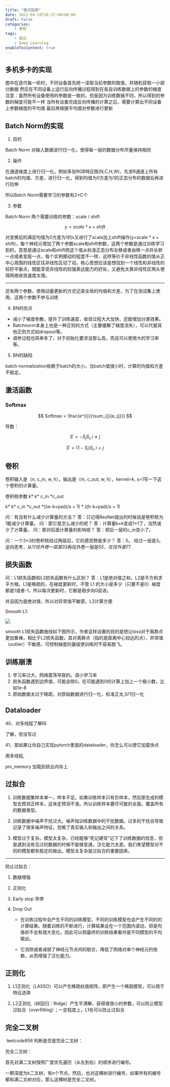 ```yaml
---
title: "面试指南"
date: 2021-04-10T10:37:48+08:00
draft: False
categories:
    - 教程
tags:
    - 面试
    - Deep Learning
enableTocContent: true
---
```


## 多机多卡的实现

图中在迭代每一轮时，不同设备首先统一读取当前参数的取值，并随机获取一小部分数据
然后在不同设备上运行反向传播过程得到在各自训练数据上的参数的梯度
注意：虽然所有设备使用的参数是一致的，但是因为训练数据不同，所以得到的参数的梯度可能不一样
当所有设备完成反向传播的计算之后，需要计算出不同设备上参数梯度的平均值
最后再根据平均值对参数进行更新

## Batch Norm的实现

1. 目的

Batch Norm 对输入数据进行归一化，使得每一层的数据分布尽量保持相同


2. 操作

在通道维度上进行归一化，例如多张RGB特征图(N,C,H,W)，先求R通道上所有batch的均值、方差，进行归一化，得到均值为0方差为1的正态分布的数据后再进行拉伸

所以Batch Norm需要学习的参数有2*C个

3. 参数

Batch Norm 两个需要训练的参数：scale / shift

$$
y = scale * x + shift
$$

对变换后的满足均值为0方差为1的x又进行了scale加上shift操作(y=scale * x + shift)，每个神经元增加了两个参数scale和shift参数，这两个参数是通过训练学习到的，意思是通过scale和shift把这个值从标准正态分布左移或者由移一点并长胖一点或者变瘦一点，每个实例挪动的程度不一样，这样等价于非线性函数的值从正中心周围的线性区往非线性区动了动。核心思想应该是想找到一个线性和非线性的较好平衡点，既能享受非线性的较强表达能力的好处，又避免太靠非线性区两头使得网络收敛速度太慢。

------------------


还有两个参数，使用动量更新的方式记录全局的均值和方差，为了在测试集上使用，这两个参数不参与训练

4. BN的优点

- 减小了梯度弥散，提升了训练速度，收敛过程大大加快，还能增加分类效果。
- Batchnorm本身上也是一种正则的方式（主要缓解了梯度消失），可以代替其他正则方式如dropout等。
- 调参过程也简单多了，对于初始化要求没那么高，而且可以使用大的学习率等。

5. BN的缺陷

batch normalization依赖于batch的大小，当batch值很小时，计算的均值和方差不稳定。

## 激活函数

### Softmax

$$
Softmax = \frac{e^{i}}{\sum_{j}{e_{j}}}
$$

导数：

$$
S' = -S_{j}S_{i}, i\neq j
$$

$$
S' = (1-S_{i})S_{i}, i= j
$$



## 卷积

卷积输入是（n, c_in, w, h），输出是（m, c_out, w, h），kernel=k, s=1写一下这个卷积的计算量。

卷积核参数 k* k* c_in *c_out

k* k* c_in *c_out *((w-k+pad)/s + 1) * ((h-k+pad)/s + 1) 

问：有没有什么减少计算量的方法？
答：只记得ResNet提出的时候说是卷积核为1能减少计算量。
问：那它是怎么减少的呢？
答：计算量k×k变成1×1了，当然减少了计算量。
问：那对后面计算量的影响呢？
答：把后一层的c_in变小了。

问：一个3×3的卷积核经过两层后，它的感受野是多少？
答：5。
经过一层是3。逆向思考，从1*1往外卷一层是3*3再往外卷一层是5*5，在往外是7*7


## 损失函数

问：L1损失函数和L2损失函数有什么区别？
答：L1是绝对值之和，L2是平方和求平方根。L1是稀疏的，在梯度更新时，不管 L1 的大小是多少（只要不是0）梯度都是1或者-1，所以每次更新时，它都是稳步向0前进。

并且因为是绝对值，所以对异常值不敏感，L2计算方便

Smooth L1:

![](https://pic3.zhimg.com/80/v2-d0d85179c9ac1c5cb50adb21d2478c3a_720w.jpg)

smooth L1损失函数曲线如下图所示，作者这样设置的目的是想让loss对于离群点更加鲁棒，相比于L2损失函数，其对离群点（指的是距离中心较远的点）、异常值（outlier）不敏感，可控制梯度的量级使训练时不容易跑飞。

## 训练崩溃

1. 学习率过大，网络震荡导致的。调小学习率
2. 损失函数遇到边界值，可能会除0。在可能遇到0的计算上加上一个极小数，比如1e-8   
3. 原始数据太过于稀疏，对原始数据进行归一化，标准正太,0/1归一化



## Dataloader

40、对多线程了解吗

了解，但没写过

41、那如果让你自己实现pytorch里面的dataloader，你怎么可以使它加载快点

用多线程,

pin_memory 加载到锁业内存上



## 过拟合

1. 训练数据集样本单一，样本不足。如果训练样本只有负样本，然后那生成的模型去预测正样本，这肯定预测不准。所以训练样本要尽可能的全面，覆盖所有的数据类型。

2. 训练数据中噪声干扰过大。噪声指训练数据中的干扰数据。过多的干扰会导致记录了很多噪声特征，忽略了真实输入和输出之间的关系。

3. 模型过于复杂。模型太复杂，已经能够“死记硬背”记下了训练数据的信息，但是遇到没有见过的数据的时候不能够变通，泛化能力太差。我们希望模型对不同的模型都有稳定的输出。模型太复杂是过拟合的重要因素。

------------------------

防止过拟合：

1. 数据增强

2. 正则化

3. Early stop 早停

4. Drop Out

    - 在训练过程中会产生不同的训练模型，不同的训练模型也会产生不同的的计算结果。随着训练的不断进行，计算结果会在一个范围内波动，但是均值却不会有很大变化，因此可以把最终的训练结果看作是不同模型的平均输出。

    - 它消除或者减弱了神经元节点间的联合，降低了网络对单个神经元的依赖，从而增强了泛化能力。


## 正则化

1. L1正则化（LASSO）可以产生稀疏权值矩阵，即产生一个稀疏模型，可以用于特征选择



2. L2正则化（岭回归：Ridge）产生平滑解，获得值很小的参数，可以防止模型过拟合（overfitting）；一定程度上，L1也可以防止过拟合

## 完全二叉树

​ leetcode958 判断是否是完全二叉树：

完全二叉树：

首先对满二叉树按照广度优先遍历（从左到右）的顺序进行编号。

一颗深度为k二叉树，有n个节点，然后，也对这棵树进行编号，如果所有的编号都和满二叉树对应，那么这棵树是完全二叉树。




